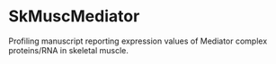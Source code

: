 # SkMuscMediator
Profiling manuscript reporting expression values of Mediator complex proteins/RNA in skeletal muscle.
